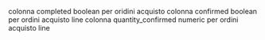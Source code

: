 colonna completed boolean per oridini acquisto
colonna confirmed boolean per ordini acquisto line
colonna quantity_confirmed numeric per ordini acquisto line

